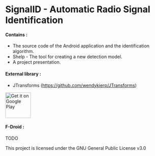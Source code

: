 # SignalID - Automatic Radio Signal Identification

#### Contains :  
- The source code of the Android application and the identification algorithm.  
- Shelp - The tool for creating a new detection model.  
- A project presentation.

#### External library :  
- JTransforms (https://github.com/wendykierp/JTransforms)  

<a href="https://play.google.com/store/apps/details?id=com.tortillum.signalid"><img alt="Get it on Google Play" height="80" src="/docs/images/playstore_badge.png"></a>

#### F-Droid :  
TODO

This project is licensed under the GNU General Public License v3.0
